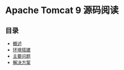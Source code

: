 # Apache Tomcat 9 源码阅读


##  目录
-   [概述](overview.md)
-   [环境搭建](en.md)
-   [主要问题](s010x.md)
-   [解决方案](s020x.md)

